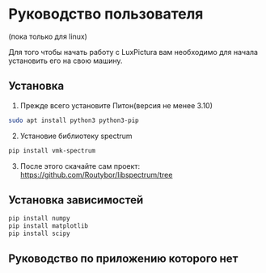 # Руководство пользователя
(пока только для linux)

Для того чтобы начать работу с LuxPictura вам необходимо для начала установить его на свою машину.

## Установка 

1. Прежде всего установите Питон(версия не менее 3.10)

```bash
sudo apt install python3 python3-pip
```

2. Установие библиотеку spectrum

```bash
pip install vmk-spectrum
```

3. После этого скачайте сам проект: https://github.com/Routybor/libspectrum/tree

## Установка зависимостей

```bash
pip install numpy
pip install matplotlib
pip install scipy
```

## Руководство по приложению которого нет

